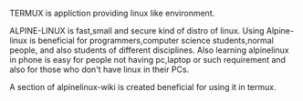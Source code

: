 TERMUX is appliction providing linux like environment.

ALPINE-LINUX is fast,small and secure kind of distro of linux.
Using Alpine-linux is beneficial for programmers,computer science students,normal people, and also students of different disciplines.
Also learning alpinelinux in phone is easy for people not having pc,laptop or such requirement and also for those who don't have linux in their PCs.

A section of alpinelinux-wiki is created beneficial for using it in termux. 
